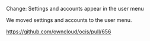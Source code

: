 Change: Settings and accounts appear in the user menu

We moved settings and accounts to the user menu.

https://github.com/owncloud/ocis/pull/656
